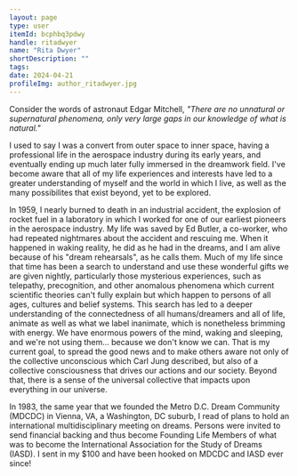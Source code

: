 ```yaml
---
layout: page
type: user
itemId: bcphbq3pdwy
handle: ritadwyer
name: "Rita Dwyer"
shortDescription: ""
tags:
date: 2024-04-21
profileImg: author_ritadwyer.jpg
---
```


Consider the words of astronaut Edgar Mitchell, _"There are no unnatural or supernatural phenomena, only very large gaps in our knowledge of what is natural."_

I used to say I was a convert from outer space to inner space, having a professional life in the aerospace industry during its early years, and eventually ending up much later fully immersed in the dreamwork field. I've become aware that all of my life experiences and interests have led to a greater understanding of myself and the world in which I live, as well as the many possibilites that exist beyond, yet to be explored.

In 1959, I nearly burned to death in an industrial accident, the explosion of rocket fuel in a laboratory in which I worked for one of our earliest pioneers in the aerospace industry. My life was saved by Ed Butler, a co-worker, who had repeated nightmares about the accident and rescuing me. When it happened in waking reality, he did as he had in the dreams, and I am alive because of his "dream rehearsals", as he calls them. Much of my life since that time has been a search to understand and use these wonderful gifts we are given nightly, particularly those mysterious experiences, such as telepathy, precognition, and other anomalous phenomena which current scientific theories can't fully explain but which happen to persons of all ages, cultures and belief systems. This search has led to a deeper understanding of the connectedness of all humans/dreamers and all of life, animate as well as what we label inanimate, which is nonetheless brimming with energy. We have enormous powers of the mind, waking and sleeping, and we're not using them... because we don't know we can. That is my current goal, to spread the good news and to make others aware not only of the collective unconscious which Carl Jung described, but also of a collective consciousness that drives our actions and our society. Beyond that, there is a sense of the universal collective that impacts upon everything in our universe.

In 1983, the same year that we founded the Metro D.C. Dream Community (MDCDC) in Vienna, VA, a Washington, DC suburb, I read of plans to hold an international multidisciplinary meeting on dreams. Persons were invited to send financial backing and thus become Founding Life Members of what was to become the International Association for the Study of Dreams (IASD). I sent in my $100 and have been hooked on MDCDC and IASD ever since!
